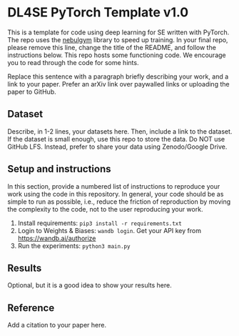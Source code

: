 # DL4SE PyTorch Template v1.0

This is a template for code using deep learning for SE written with PyTorch. The repo uses the [nebulgym](https://github.com/nebuly-ai/nebulgym) library to speed up training. In your final repo, please remove this line, change the title of the README, and follow the instructions below. This repo hosts some functioning code. We encourage you to read through the code for some hints.

Replace this sentence with a paragraph briefly describing your work, and a link to your paper. Prefer an arXiv link over paywalled links or uploading the paper to GitHub.

## Dataset

Describe, in 1-2 lines, your datasets here. Then, include a link to the dataset. If the dataset is small enough, use this repo to store the data. Do NOT use GitHub LFS. Instead, prefer to share your data using Zenodo/Google Drive.

## Setup and instructions

In this section, provide a numbered list of instructions to reproduce your work using the code in this repository. In general, your code should be as simple to run as possible, i.e., reduce the friction of reproduction by moving the complexity to the code, not to the user reproducing your work.

1. Install requirements: `pip3 install -r requirements.txt`
2. Login to Weights & Biases: `wandb login`. Get your API key from https://wandb.ai/authorize
3. Run the experiments: `python3 main.py`

## Results

Optional, but it is a good idea to show your results here.

## Reference

Add a citation to your paper here.
